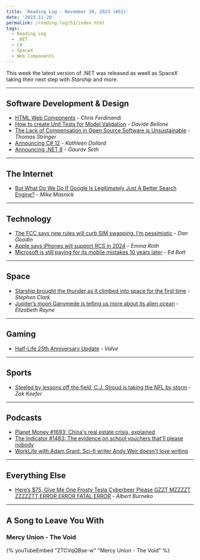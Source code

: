 ```yaml
---
title: 'Reading Log - November 20, 2023 (#51)'
date: '2023-11-20'
permalink: /reading-log/51/index.html
tags:
  - Reading Log
  - .NET
  - C#
  - SpaceX
  - Web Components
---
```


This week the latest version of .NET was released as weell as SpaceX taking their next step with *Starship* and more.
<!-- excerpt -->

---

## Software Development & Design

- [HTML Web Components](https://gomakethings.com/html-web-components/) - *Chris Ferdinandi*
- [How to create Unit Tests for Model Validation](https://www.code4it.dev/csharptips/unit-test-model-validation/) - *Davide Bellone*
- [The Lack of Compensation in Open Source Software is Unsustainable](https://trstringer.com/oss-compensation-broken/) - *Thomas Stringer*
- [Announcing C# 12](https://devblogs.microsoft.com/dotnet/announcing-csharp-12/) - *Kathleen Dollard*
- [Announcing .NET 8](https://devblogs.microsoft.com/dotnet/announcing-dotnet-8/) - *Gaurav Seth*

---

## The Internet

- [But What Do We Do If Google Is Legitimately Just A Better Search Engine?](https://www.techdirt.com/2023/11/14/but-what-do-we-do-if-google-is-legitimately-just-a-better-search-engine/) - *Mike Masnick*

---

## Technology

- [The FCC says new rules will curb SIM swapping. I’m pessimistic](https://arstechnica.com/security/2023/11/the-fcc-says-new-rules-will-curb-sim-swapping-im-pessimistic/) - *Dan Goodin*
- [Apple says iPhones will support RCS in 2024](https://www.theverge.com/2023/11/16/23964171/apple-iphone-rcs-support) - *Emma Roth*
- [Microsoft is still paying for its mobile mistakes 10 years later](https://www.zdnet.com/article/microsoft-is-still-paying-for-its-mobile-mistakes-10-years-later/) - *Ed Bott*

---

## Space

- [Starship brought the thunder as it climbed into space for the first time](https://arstechnica.com/space/2023/11/spacex-can-celebrate-three-big-wins-after-second-starship-test-flight/) - *Stephen Clark*
- [Jupiter’s moon Ganymede is telling us more about its alien ocean](https://arstechnica.com/science/2023/11/jupiters-moon-ganymede-is-telling-us-more-about-its-alien-ocean/) - *Elizabeth Rayne*

---

## Gaming

- [Half-Life 25th Anniversary Update](https://www.half-life.com/en/halflife25/) - *Valve*

---

## Sports

- [Steeled by lessons off the field, C.J. Stroud is taking the NFL by storm](https://theathletic.com/5049098/2023/11/10/cj-stroud-bio-wiki-life-story/) - *Zak Keefer*

---

## Podcasts

- [Planet Money #1693: China's real estate crisis, explained](https://www.npr.org/2023/11/15/1197954635/chinas-real-estate-crisis-explained)
- [The Indicator #1483: The evidence on school vouchers that'll please nobody](https://www.npr.org/2023/11/15/1197958305/school-vouchers-choice-learning)
- [WorkLife with Adam Grant: Sci-fi writer Andy Weir doesn't love writing](https://podcasts.apple.com/us/podcast/sci-fi-writer-andy-weir-doesnt-love-writing/id1346314086?i=1000607234826)

---

## Everything Else

- [Here’s $75, Give Me One Frosty Tesla Cyberbeer Please GZZT MZZZZT ZZZZZTT ERROR ERROR FATAL ERROR](https://defector.com/heres-75-give-me-one-frosty-tesla-cyberbeer-please-gzzt-mzzzzt-zzzzztt-error-error-fatal-error) - *Albert Burneko*

---

## A Song to Leave You With

### Mercy Union - The Void

{% youTubeEmbed "ZTCVqQBse-w" "Mercy Union - The Void" %}